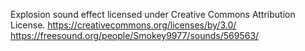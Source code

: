 Explosion sound effect licensed under Creative Commons Attribution License. https://creativecommons.org/licenses/by/3.0/
https://freesound.org/people/Smokey9977/sounds/569563/
